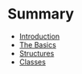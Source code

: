 # Summary

* [Introduction](chapters/introduction.md)
* [The Basics](chapters/basics.md)
* [Structures](chapters/structures.md)
* [Classes](chapters/classes.md)

